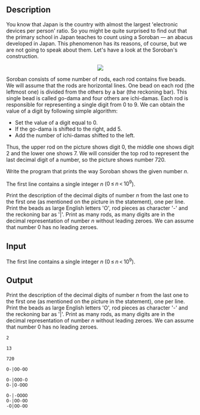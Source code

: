 ## Description

<div><p>You know that Japan is the country with almost the largest 'electronic devices per person' ratio. So you might be quite surprised to find out that the primary school in Japan teaches to count using a <span class="tex-font-style-it">Soroban</span> — an abacus developed in Japan. This phenomenon has its reasons, of course, but we are not going to speak about them. Let's have a look at the Soroban's construction.</p><center> <img class="tex-graphics" src="file://ULdZbbUB.png" style="max-width: 100.0%;max-height: 100.0%;"> </center><p>Soroban consists of some number of rods, each rod contains five beads. We will assume that the rods are horizontal lines. One bead on each rod (the leftmost one) is divided from the others by a bar (the reckoning bar). This single bead is called <span class="tex-font-style-it">go-dama</span> and four others are <span class="tex-font-style-it">ichi-damas</span>. Each rod is responsible for representing a single digit from 0 to 9. We can obtain the value of a digit by following simple algorithm:</p><ul> <li> Set the value of a digit equal to 0. </li><li> If the go-dama is shifted to the right, add 5. </li><li> Add the number of ichi-damas shifted to the left. </li></ul><p>Thus, the upper rod on the picture shows digit 0, the middle one shows digit 2 and the lower one shows 7. We will consider the top rod to represent the last decimal digit of a number, so the picture shows number 720.</p><p>Write the program that prints the way Soroban shows the given number <span class="tex-span"><i>n</i></span>.</p></div><div class="input-specification"><p>The first line contains a single integer <span class="tex-span"><i>n</i></span> (<span class="tex-span">0 ≤ <i>n</i> &lt; 10<sup class="upper-index">9</sup></span>).</p></div><div class="output-specification"><p>Print the description of the decimal digits of number <span class="tex-span"><i>n</i></span> <span class="tex-font-style-bf">from the last one to the first one (as mentioned on the picture in the statement)</span>, one per line. Print the beads as large English letters 'O', rod pieces as character '-' and the reckoning bar as '|'. Print as many rods, as many digits are in the decimal representation of number <span class="tex-span"><i>n</i></span> without leading zeroes. We can assume that number 0 has no leading zeroes.</p></div>

## Input

<p>The first line contains a single integer <span class="tex-span"><i>n</i></span> (<span class="tex-span">0 ≤ <i>n</i> &lt; 10<sup class="upper-index">9</sup></span>).</p>

## Output

<p>Print the description of the decimal digits of number <span class="tex-span"><i>n</i></span> <span class="tex-font-style-bf">from the last one to the first one (as mentioned on the picture in the statement)</span>, one per line. Print the beads as large English letters 'O', rod pieces as character '-' and the reckoning bar as '|'. Print as many rods, as many digits are in the decimal representation of number <span class="tex-span"><i>n</i></span> without leading zeroes. We can assume that number 0 has no leading zeroes.</p>





```input1
2

```




```input2
13

```




```input3
720

```




```output1
O-|OO-OO

```




```output2
O-|OOO-O
O-|O-OOO

```




```output3
O-|-OOOO
O-|OO-OO
-O|OO-OO

```


